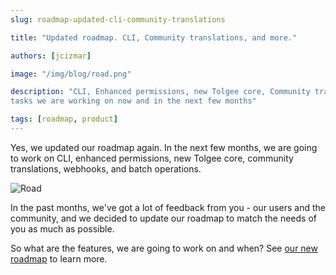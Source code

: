 ```yaml
---
slug: roadmap-updated-cli-community-translations

title: "Updated roadmap. CLI, Community translations, and more."

authors: [jcizmar]

image: "/img/blog/road.png"

description: "CLI, Enhanced permissions, new Tolgee core, Community translations, webhooks, batch operations - the
tasks we are working on now and in the next few months"

tags: [roadmap, product]
---
```


Yes, we updated our roadmap again. In the next few months, we are going to work on CLI, enhanced permissions, new Tolgee
core, community translations, webhooks, and batch operations.

![Road](/img/blog/road.png)

<!--truncate-->

In the past months, we've got a lot of feedback from you - our users and the community, and we decided to update our
roadmap to match the needs of you as much as possible.

So what are the features, we are going to work on and when? See [our new roadmap](/roadmap) to learn more.
